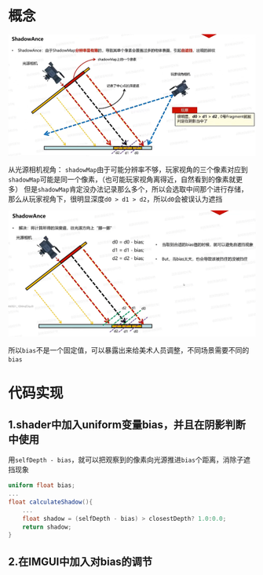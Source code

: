 # 概念

![输入图片说明](/imgs/2025-02-25/bt5KiPgBKRaSixIZ.png)

从光源相机视角：
`shadowMap`由于可能分辨率不够，玩家视角的三个像素对应到`shadowMap`可能是同一个像素，（也可能玩家视角离得近，自然看到的像素就更多）
但是`shadowMap`肯定没办法记录那么多个，所以会选取中间那个进行存储，
那么从玩家视角下，很明显深度`d0 > d1 > d2`，所以`d0`会被误认为遮挡

![输入图片说明](/imgs/2025-02-25/ah8tjNTdtm30xfea.png)

所以`bias`不是一个固定值，可以暴露出来给美术人员调整，不同场景需要不同的`bias`

# 代码实现
## 1.shader中加入uniform变量bias，并且在阴影判断中使用
用`selfDepth - bias`，就可以把观察到的像素向光源推进`bias`个距离，消除子遮挡现象
```glsl
uniform float bias;
...
float calculateShadow(){
	...
	float shadow = (selfDepth - bias) > closestDepth? 1.0:0.0;
	return shadow;
}

```
## 2.在IMGUI中加入对bias的调节
<!--stackedit_data:
eyJoaXN0b3J5IjpbMTEyODQ4ODkyMCwtMTQxOTAyNTg5MCwtMT
IyMzE4Nzk2MiwtMjA4ODc0NjYxMl19
-->